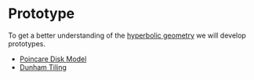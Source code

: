 # Prototype
To get a better understanding of the [hyperbolic geometry][wikipedia:hyperbolic-geometry] we will develop prototypes.

* [Poincare Disk Model][directory:prototype:poincare-disk-model]
* [Dunham Tiling][directory:prototype:dunham-tiling]

[directory:prototype:dunham-tiling]: https://github.com/fifth-postulate/circle-limit/tree/main/prototype/dunham-tiling
[directory:prototype:poincare-disk-model]: https://github.com/fifth-postulate/circle-limit/tree/main/prototype/poincare-disk-model
[wikipedia:hyperbolic-geometry]: https://en.wikipedia.org/wiki/Hyperbolic_geometry
